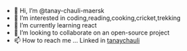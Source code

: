 - 👋 Hi, I’m @tanay-chauli-maersk
- 👀 I’m interested in coding,reading,cooking,cricket,trekking
- 🌱 I’m currently learning react
- 💞️ I’m looking to collaborate on an open-source project
- 📫 How to reach me ... Linked in [tanaychauli](https://www.linkedin.com/in/tanaychauli/)

<!---
tanay-chauli-maersk/tanay-chauli-maersk is a ✨ special ✨ repository because its `README.md` (this file) appears on your GitHub profile.
You can click the Preview link to take a look at your changes.
--->

